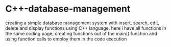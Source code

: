 # C++-database-management
creating a simple database management system with insert, search, edit, delete and display functions using C++ language.
here i have all functions in the same coding page, creating functions out of the main() function and using function calls to employ them in the code execution
